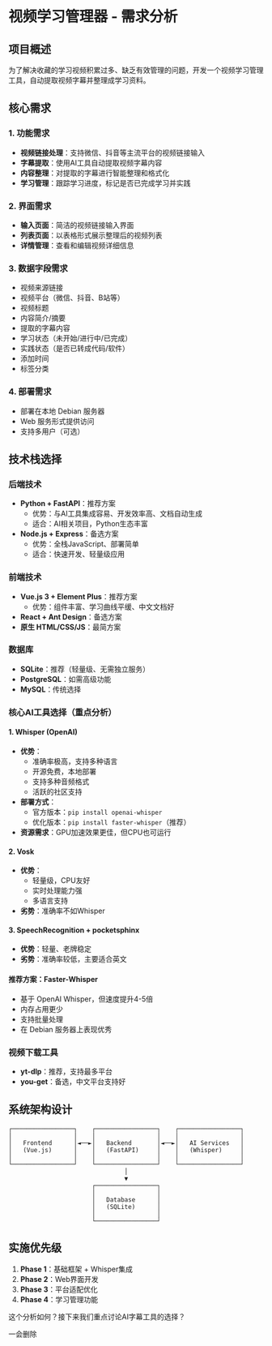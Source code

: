 # 视频学习管理器 - 需求分析

## 项目概述
为了解决收藏的学习视频积累过多、缺乏有效管理的问题，开发一个视频学习管理工具，自动提取视频字幕并整理成学习资料。

## 核心需求

### 1. 功能需求
- **视频链接处理**：支持微信、抖音等主流平台的视频链接输入
- **字幕提取**：使用AI工具自动提取视频字幕内容
- **内容整理**：对提取的字幕进行智能整理和格式化
- **学习管理**：跟踪学习进度，标记是否已完成学习并实践

### 2. 界面需求
- **输入页面**：简洁的视频链接输入界面
- **列表页面**：以表格形式展示整理后的视频列表
- **详情管理**：查看和编辑视频详细信息

### 3. 数据字段需求
- 视频来源链接
- 视频平台（微信、抖音、B站等）
- 视频标题
- 内容简介/摘要
- 提取的字幕内容
- 学习状态（未开始/进行中/已完成）
- 实践状态（是否已转成代码/软件）
- 添加时间
- 标签分类

### 4. 部署需求
- 部署在本地 Debian 服务器
- Web 服务形式提供访问
- 支持多用户（可选）

## 技术栈选择

### 后端技术
- **Python + FastAPI**：推荐方案
  - 优势：与AI工具集成容易、开发效率高、文档自动生成
  - 适合：AI相关项目，Python生态丰富
- **Node.js + Express**：备选方案
  - 优势：全栈JavaScript、部署简单
  - 适合：快速开发、轻量级应用

### 前端技术
- **Vue.js 3 + Element Plus**：推荐方案
  - 优势：组件丰富、学习曲线平缓、中文文档好
- **React + Ant Design**：备选方案
- **原生 HTML/CSS/JS**：最简方案

### 数据库
- **SQLite**：推荐（轻量级、无需独立服务）
- **PostgreSQL**：如需高级功能
- **MySQL**：传统选择

### 核心AI工具选择（重点分析）

#### 1. Whisper (OpenAI)
- **优势**：
  - 准确率极高，支持多种语言
  - 开源免费，本地部署
  - 支持多种音频格式
  - 活跃的社区支持
- **部署方式**：
  - 官方版本：`pip install openai-whisper`
  - 优化版本：`pip install faster-whisper`（推荐）
- **资源需求**：GPU加速效果更佳，但CPU也可运行

#### 2. Vosk
- **优势**：
  - 轻量级，CPU友好
  - 实时处理能力强
  - 多语言支持
- **劣势**：准确率不如Whisper

#### 3. SpeechRecognition + pocketsphinx
- **优势**：轻量、老牌稳定
- **劣势**：准确率较低，主要适合英文

#### 推荐方案：Faster-Whisper
- 基于 OpenAI Whisper，但速度提升4-5倍
- 内存占用更少
- 支持批量处理
- 在 Debian 服务器上表现优秀

### 视频下载工具
- **yt-dlp**：推荐，支持最多平台
- **you-get**：备选，中文平台支持好

## 系统架构设计

```
┌─────────────────┐    ┌─────────────────┐    ┌─────────────────┐
│                 │    │                 │    │                 │
│   Frontend      │◄──►│   Backend       │◄──►│   AI Services   │
│   (Vue.js)      │    │   (FastAPI)     │    │   (Whisper)     │
│                 │    │                 │    │                 │
└─────────────────┘    └─────────────────┘    └─────────────────┘
                                │
                                ▼
                       ┌─────────────────┐
                       │                 │
                       │   Database      │
                       │   (SQLite)      │
                       │                 │
                       └─────────────────┘
```

## 实施优先级
1. **Phase 1**：基础框架 + Whisper集成
2. **Phase 2**：Web界面开发
3. **Phase 3**：平台适配优化
4. **Phase 4**：学习管理功能

这个分析如何？接下来我们重点讨论AI字幕工具的选择？


一会删除